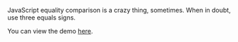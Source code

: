 JavaScript equality comparison is a crazy thing, sometimes.
When in doubt, use three equals signs.

You can view the demo [here](https://capncanuck.github.io/JavaScript-Equality-Table/).
